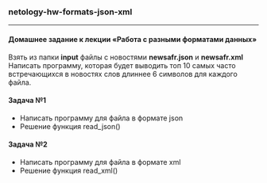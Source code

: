 ### netology-hw-formats-json-xml
---
#### Домашнее задание к лекции «Работа с разными форматами данных»  
Взять из папки **input** файлы с новостями **newsafr.json** и **newsafr.xml**  
Написать программу, которая будет выводить топ 10 самых часто встречающихся в новостях слов длиннее 6 символов для каждого файла.  
#### Задача №1  
* Написать программу для файла в формате json  
* Решение функция read_json()  

#### Задача №2  
* Написать программу для файла в формате xml
* Решение функция read_xml()  
